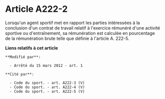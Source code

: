 # Article A222-2

Lorsqu'un agent sportif met en rapport les parties intéressées à la conclusion d'un contrat de travail relatif à l'exercice
rémunéré d'une activité sportive ou d'entraînement, sa rémunération est calculée en pourcentage de la rémunération brute
telle que définie à l'article A. 222-5.

**Liens relatifs à cet article**

	**Modifié par**:

	  - Arrêté du 15 mars 2012 - art. 1

	**Cité par**:

	  - Code du sport. - art. A222-3 (V)
	  - Code du sport. - art. A222-4 (V)
	  - Code du sport. - art. A222-5 (V)
